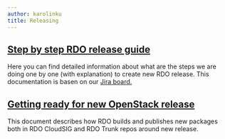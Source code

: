 ```yaml
---
author: karolinku
title: Releasing
---
```


## [Step by step RDO release guide](./new_release_guide.md)

Here you can find detailed information about what are the steps we are doing one by one (with explanation) to create new RDO release. This documentation is basen on our [Jira board.](https://issues.redhat.com/projects/RDO/issues/)



## [Getting ready for new OpenStack release](./get_packages_ready.md)

 This document describes how RDO builds and publishes new packages both in RDO CloudSIG and RDO Trunk repos around new release.
